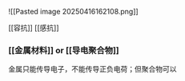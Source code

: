 ![[Pasted image 20250416162108.png]]


[[容抗]]
[[感抗]]


### [[金属材料]] or [[导电聚合物]]
金属只能传导电子，不能传导正负电荷；但聚合物可以



